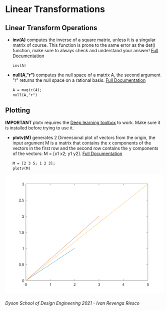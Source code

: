 # Linear Transformations
## Linear Transform Operations
- **inv(A)** computes the inverse of a square matrix, unless it is a singular matrix of course. This function is prone to the same error as the det() function, make sure to always check and understand your answer! [Full Documentation](https://uk.mathworks.com/help/matlab/ref/inv.html)
    ```matlab:Code
    inv(A)
    ```

- **null(A,"r")** computes the null space of a matrix A, the second argument "r" returns the null space on a rational basis. [Full Documentation](https://uk.mathworks.com/help/matlab/ref/null.html)
    ```matlab:Code
    A = magic(4);
    null(A,"r")
    ```
## Plotting
**IMPORTANT** plotv requires the [Deep learning toolbox](https://uk.mathworks.com/products/deep-learning.html) to work. Make sure it is installed before trying to use it.
- **plotv(M)** generates 2 Dimensional plot of vectors from the origin, the input argument M is a matrix that contains the x components of the vectors in the first row and the second row contains the y components of the vectors: M = [x1 x2; y1 y2]. [Full Documentation](https://uk.mathworks.com/help/deeplearning/ref/plotv.html)
    ```matlab:Code
    M = [2 3 5; 1 2 3];
    plotv(M)
    ``` 
![plotv](images/plotv.png)


###### Dyson School of Design Engineering 2021 - Ivan Revenga Riesco
